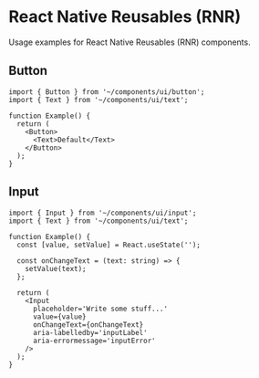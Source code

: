 # React Native Reusables (RNR)

Usage examples for React Native Reusables (RNR) components.

## Button

```tsx
import { Button } from '~/components/ui/button';
import { Text } from '~/components/ui/text';

function Example() {
  return (
    <Button>
      <Text>Default</Text>
    </Button>
  );
}
```

## Input

```tsx
import { Input } from '~/components/ui/input';
import { Text } from '~/components/ui/text';

function Example() {
  const [value, setValue] = React.useState('');

  const onChangeText = (text: string) => {
    setValue(text);
  };

  return (
    <Input
      placeholder='Write some stuff...'
      value={value}
      onChangeText={onChangeText}
      aria-labelledby='inputLabel'
      aria-errormessage='inputError'
    />
  );
}
```
